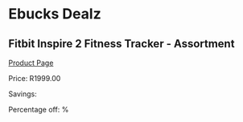 
# Ebucks Dealz
## Fitbit Inspire 2 Fitness Tracker - Assortment
[Product Page](https://www.ebucks.com/web/shop/productSelected.do?prodId=1047361368&catId=842821695)

Price: R1999.00

Savings: 

Percentage off: %
	